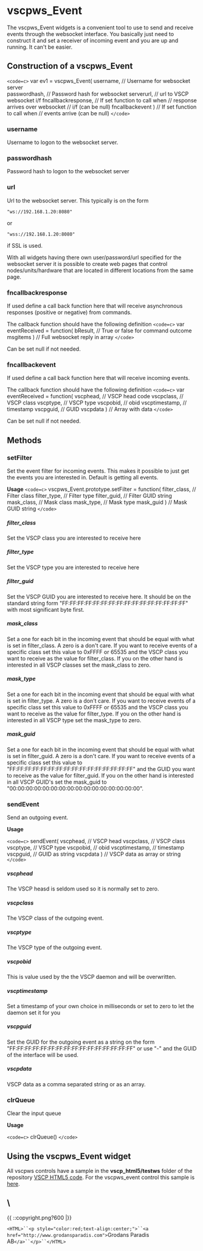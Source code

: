 # vscpws_Event

The vscpws_Event widgets is a convenient tool to use to send and receive events through the websocket interface. You basically just need to construct it and set a receiver of incoming event and you are up and running. It can't be easier.

## Construction of a vscpws_Event

`<code=c>`
var ev1 = vscpws_Event( username,              // Username for websocket server  
                           passwordhash,       // Password hash for websocket
                           serverurl,          // url to VSCP websocket i/f
                           fncallbackresponse, // If set function to call when 
                                               // response arrives over websocket
                                               // i/f (can be null)
                           fncallbackevent )   // If set function to call when
                                               // events arrive (can be null)
`</code>`

### username

Username to logon to the websocket server.

### passwordhash

Password hash to logon to the websocket server

### url

Url to the websocket server. This typically is on the form 

    "ws://192.168.1.20:8080"
    
or

    "wss://192.168.1.20:8080" 
    
if SSL is used.  

With all widgets having there own user/password/url specified for the websocket server it is possible to create web pages that control nodes/units/hardware that are located in different locations from the same page. 

### fncallbackresponse

If used define a call back function here that will receive asynchronous responses (positive or negative) from commands.

The callback function should have the following definition
`<code=c>`
var eventReceived = function( bResult,      // True or false for command outcome
                                 msgitems ) // Full websocket reply in array
`</code>`

Can be set null if not needed.
### fncallbackevent

If used define a call back function here that will receive incoming events.

The callback function should have the following definition
`<code=c>`
var eventReceived = function( vscphead,        // VSCP head code
                                vscpclass,     // VSCP class
                                vscptype,      // VSCP type
                                vscpobid,      // obid
                                vscptimestamp, // timestamp
                                vscpguid,      // GUID
                                vscpdata )     // Array with data 
`</code>`

Can be set null if not needed.

## Methods

###  setFilter

Set the event filter for incoming events. This makes it possible to just get the events you are interested in. Default is getting all events.

**Usage**
`<code=c>`
vscpws_Event.prototype.setFilter = function( filter_class,   // Filter class
                                                filter_type, // Filter type
                                                filter_guid, // Filter GUID string
                                                mask_class,  // Mask class
                                                mask_type,   // Mask type
                                                mask_guid  ) // Mask GUID string
`</code>`


##### filter_class

Set the VSCP class you are interested to receive here

##### filter_type

Set the VSCP type you are interested to receive here

##### filter_guid

Set the VSCP GUID you are interested to receive here. It should be on the standard string form "FF:FF:FF:FF:FF:FF:FF:FF:FF:FF:FF:FF:FF:FF:FF:FF" with most significant byte first.

##### mask_class

Set a one for each bit in the incoming event that should be equal with what is set in filter_class. A zero is a don't care. If you want to receive events of a specific class set this value to 0xFFFF or 65535 and the VSCP class you want to receive as the value for filter_class. If you on the other hand is interested in all VSCP classes set the mask_class to zero. 

##### mask_type

Set a one for each bit in the incoming event that should be equal with what is set in filter_type. A zero is a don't care. If you want to receive events of a specific class set this value to 0xFFFF or 65535 and the VSCP class you want to receive as the value for filter_type. If you on the other hand is interested in all VSCP type set the mask_type to zero. 

##### mask_guid

Set a one for each bit in the incoming event that should be equal with what is set in filter_guid. A zero is a don't care. If you want to receive events of a specific class set this value to "FF:FF:FF:FF:FF:FF:FF:FF:FF:FF:FF:FF:FF:FF:FF:FF"  and the GUID you want to receive as the value for filter_guid. If you on the other hand is interested in all VSCP GUID's set the mask_guid to "00:00:00:00:00:00:00:00:00:00:00:00:00:00:00:00". 

### sendEvent

Send an outgoing event.

**Usage**

`<code=c>`
sendEvent( vscphead,           // VSCP head
               vscpclass,      // VSCP class
               vscptype,       // VSCP type
               vscpobid,       // obid
               vscptimestamp,  // timestamp
               vscpguid,       // GUID as string
               vscpdata )      // VSCP data as array or string
`</code>`

##### vscphead

The VSCP heasd is seldom used  so it is normally set to zero.

#####  vscpclass

The VSCP class of the outgoing event.

#####  vscptype

The VSCP type of the outgoing event.

#####  vscpobid

This is value used by the the VSCP daemon and will be overwritten. 

#####  vscptimestamp

Set a timestamp of your own choice in milliseconds or set to zero to let the daemon set it for you

#####  vscpguid

Set the GUID for the outgoing event as a string on the form "FF:FF:FF:FF:FF:FF:FF:FF:FF:FF:FF:FF:FF:FF:FF:FF" or use "-" and the GUID of the interface will be used.

##### vscpdata

VSCP data as a comma separated string or as an array.

### clrQueue

Clear the input queue 

**Usage**

`<code=c>`
   clrQueue()
`</code>`

## Using the vscpws_Event widget

All vscpws controls have a sample in the **vscp_html5/testws** folder of the
repository [VSCP HTML5 code](http://github.com/grodansparadis/vscp_html5). For the  vscpws_event control this sample is  
[here](http://github.com/grodansparadis/vscp_html5/blob/master/testws/event.html).


\\ 
----
{{  ::copyright.png?600  |}}

`<HTML>``<p style="color:red;text-align:center;">``<a href="http://www.grodansparadis.com">`Grodans Paradis AB`</a>``</p>``</HTML>`
